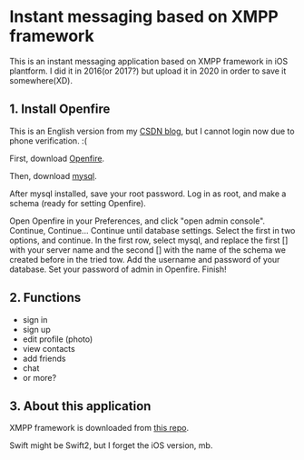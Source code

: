 # Instant messaging based on XMPP framework
 This is an instant messaging application based on XMPP framework in iOS plantform. I did it in 2016(or 2017?) but upload it in 2020 in order to save it somewhere(XD).
 ## 1. Install Openfire
 This is an English version from my [CSDN blog](https://blog.csdn.net/AchildFromBUAA/article/details/50975727), but I cannot login now due to phone verification. :( 

 First, download [Openfire](http://www.igniterealtime.org/downloads/index.jsp).

 Then, download [mysql](http://dev.mysql.com/downloads/mysql/).

After mysql installed, save your root password. Log in as root, and make a schema (ready for setting Openfire).

Open Openfire in your Preferences, and click "open admin console". Continue, Continue... Continue until database settings. Select the first in two options, and continue. In the first row, select mysql, and replace the first [] with your server name and the second [] with the name of the schema we created before in the tried tow. Add the username and password of your database. Set your password of admin in Openfire. Finish!
## 2. Functions
* sign in
* sign up
* edit profile (photo)
* view contacts
* add friends
* chat
* or more?
## 3. About this application
XMPP framework is downloaded from [this repo](https://github.com/robbiehanson/XMPPFramework).

Swift might be Swift2, but I forget the iOS version, mb.
